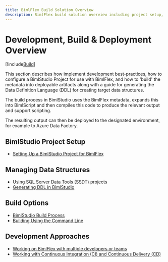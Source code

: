 ```yaml
---
title: BimlFlex Build Solution Overview
description: BimlFlex build solution overview including project setup, options, and generating DDL
---
```

# Development, Build & Deployment Overview

[!include[Build](_incl-header-build-process.md)]

This section describes how implement development best-practices, how to configure a BimlStudio Project for use with BimlFlex, and how to 'build' the metadata into deployable artifacts along with a guide for generating the Data Definition Language (DDL) for creating target data structures.

The build process in BimlStudio uses the BimlFlex metadata, expands this into BimlScript and then compiles this code to produce the relevant output and support scripting.

The resulting output can then be deployed to the designated environment, for example to Azure Data Factory.

## BimlStudio Project Setup

* [Setting Up a BimlStudio Project for BimlFlex](bimlflex-setup-bimlstudio-project)

## Managing Data Structures

* [Using SQL Server Data Tools (SSDT) projects](bimlflex-ssdt-project)
* [Generating DDL in BimlStudio](bimlflex-generating-ddl)

## Build Options

* [BimlStudio Build Process](bimlflex-build-bimlstudio-project)
* [Building Using the Command Line](bimlflex-command-line-build)

## Development Approaches

* [Working on BimlFlex with multiple developers or teams](bimlflex-concurrent-development)
* [Working with Continuous Integration (CI) and Continuous Delivery (CD)](bimlflex-continuous-integration-and-delivery)
